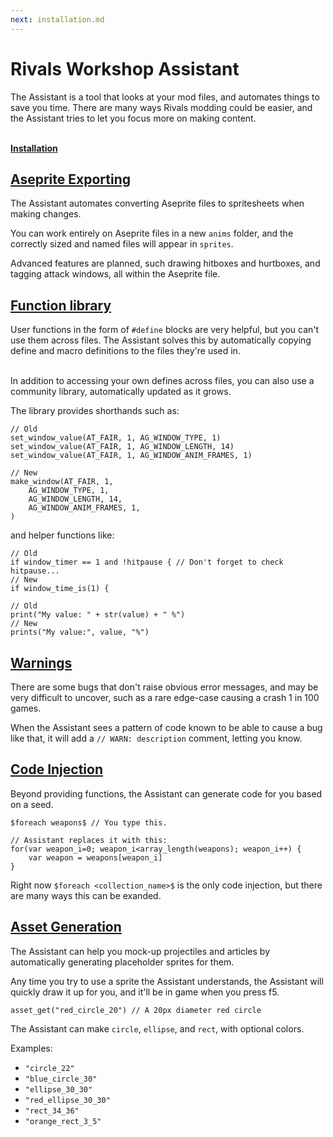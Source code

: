 ```yaml
---
next: installation.md
---
```


# Rivals Workshop Assistant

The Assistant is a tool that looks at your mod files, and automates things to save you time. There
are many ways Rivals modding could be easier, and the Assistant tries to let you focus more on making content.

\
**[Installation](installation.md)**

## [Aseprite Exporting](animation_handling.md)

The Assistant automates converting Aseprite files to spritesheets when making changes.

You can work entirely on Aseprite files in a new `anims` folder, and the correctly sized and named files will appear in `sprites`.

Advanced features are planned, such drawing hitboxes and hurtboxes, and tagging attack windows, all within the Aseprite
file.

## [Function library](function_library)

User functions in the form of `#define` blocks are very helpful, but you can't use them across files. The Assistant
solves this by automatically copying define and macro definitions to the files they're used in.

\
In addition to accessing your own defines across files, you can also use a community library, automatically updated as
it grows.

The library provides shorthands such as:

```gml
// Old
set_window_value(AT_FAIR, 1, AG_WINDOW_TYPE, 1)
set_window_value(AT_FAIR, 1, AG_WINDOW_LENGTH, 14)
set_window_value(AT_FAIR, 1, AG_WINDOW_ANIM_FRAMES, 1)

// New
make_window(AT_FAIR, 1,
    AG_WINDOW_TYPE, 1,
    AG_WINDOW_LENGTH, 14,
    AG_WINDOW_ANIM_FRAMES, 1,
)
```

and helper functions like:

```gml
// Old
if window_timer == 1 and !hitpause { // Don't forget to check hitpause...
// New
if window_time_is(1) {

// Old
print("My value: " + str(value) + " %")
// New
prints("My value:", value, "%")
```

## [Warnings](warnings)

There are some bugs that don't raise obvious error messages, and may be very difficult to uncover, such as a rare
edge-case causing a crash 1 in 100 games.

When the Assistant sees a pattern of code known to be able to cause a bug like that, it will add
a `// WARN: description` comment, letting you know.

## [Code Injection](code_injection.md)

Beyond providing functions, the Assistant can generate code for you based on a seed.

```gml
$foreach weapons$ // You type this.

// Assistant replaces it with this:
for(var weapon_i=0; weapon_i<array_length(weapons); weapon_i++) {
    var weapon = weapons[weapon_i]
}
```

Right now `$foreach <collection_name>$` is the only code injection, but there are many ways this can be exanded.

## [Asset Generation](asset_generation.md)

The Assistant can help you mock-up projectiles and articles by automatically generating placeholder sprites for them.

Any time you try to use a sprite the Assistant understands, the Assistant will quickly draw it up for you, and it'll be
in game when you press f5.

```gml
asset_get("red_circle_20") // A 20px diameter red circle
```

The Assistant can make `circle`, `ellipse`, and `rect`, with optional colors.

Examples:

- `"circle_22"`
- `"blue_circle_30"`
- `"ellipse_30_30"`
- `"red_ellipse_30_30"`
- `"rect_34_36"`
- `"orange_rect_3_5"`
